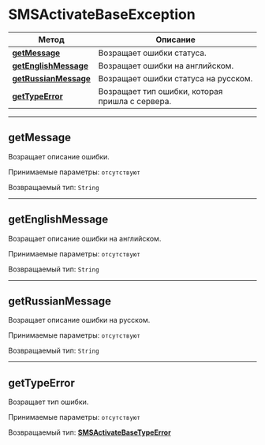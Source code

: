 # SMSActivateBaseException

Метод | Описание
------------- | -------------
[**getMessage**](SMSActivateBaseException.md#getMessage) | Возращает ошибки статуса.
[**getEnglishMessage**](SMSActivateBaseException.md#getEnglishMessage) | Возращает ошибки на английском.
[**getRussianMessage**](SMSActivateBaseException.md#getRussianMessage) | Возращает ошибки статуса на русском.
[**getTypeError**](SMSActivateBaseException.md#getTypeError) | Возращает тип ошибки, которая пришла с сервера.

<hr/>

<a name="getMessage"></a>
## **getMessage**

Возращает описание ошибки.

Принимаемые параметры:
`отсутствуют`

Возвращаемый тип:
`String`

<hr/>

<a name="getEnglishMessage"></a>
## **getEnglishMessage**

Возращает описание ошибки на английском.

Принимаемые параметры:
`отсутствуют`

Возвращаемый тип:
`String`

<hr/>

<a name="getRussianMessage"></a>
## **getRussianMessage**

Возращает описание ошибки на русском.

Принимаемые параметры:
`отсутствуют`

Возвращаемый тип:
`String`

<hr/>

<a name="getTypeError"></a>
## **getTypeError**

Возращает тип ошибки.

Принимаемые параметры:
`отсутствуют`

Возвращаемый тип:
[**SMSActivateBaseTypeError**](SMSActivateBaseTypeError.md)